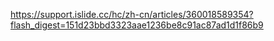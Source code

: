 
https://support.islide.cc/hc/zh-cn/articles/360018589354?flash_digest=151d23bbd3323aae1236be8c91ac87ad1d1f86b9
